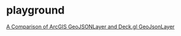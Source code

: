 # playground

[A Comparison of ArcGIS GeoJSONLayer and Deck.gl GeoJsonLayer](https://yuchuntsao.github.io/playground/arcgis-deckgl-geojson-comparison)
